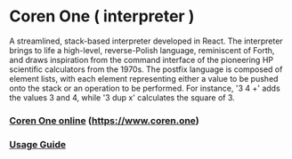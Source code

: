 # Coren One ( interpreter )
A streamlined, stack-based interpreter developed in React. The interpreter brings to life a high-level, reverse-Polish language, reminiscent of Forth, and draws inspiration from the command interface of the pioneering HP scientific calculators from the 1970s. The postfix language is composed of element lists, with each element representing either a value to be pushed onto the stack or an operation to be performed. For instance, '3 4 +' adds the values 3 and 4, while '3 dup x' calculates the square of 3.

### [Coren One online](https://www.coren.one) (https://www.coren.one)

### [Usage Guide](https://github.com/usefulmove/coren/blob/main/USAGE.md)
